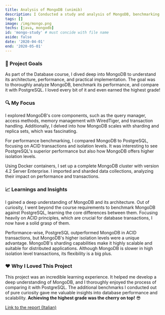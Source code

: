 ```yaml
---
title: Analysis of MongoDB (unimib)
description: I Conducted a study and analysis of MongoDB, benchmarking its performance against PostgreSQL. 
tags: []
image: /img/mongo.png
techs: [java, mongodb]
id: 'mongo-study' # must concide with file name
aside: false
date: '2020-04-01'
end: '2020-05-01'
---
```


### 🎯 Project Goals
As part of the Database course, I dived deep into MongoDB to understand its architecture, performance, and practical implementation. 
The goal was to thoroughly analyze MongoDB, benchmark its performance, and compare it with PostgreSQL. I loved every bit of it and even earned the highest grade! 

### 🔍 My Focus
I explored MongoDB's core components, such as the query manager, access methods, memory management with WiredTiger, and transaction handling. Additionally, I delved into how MongoDB scales with sharding and replica sets, which was fascinating.

For performance benchmarking, I compared MongoDB to PostgreSQL, focusing on ACID transactions and isolation levels. It was interesting to see PostgreSQL's superior performance but also how MongoDB offers higher isolation levels.

Using Docker containers, I set up a complete MongoDB cluster with version 4.2 Server Enterprise. I imported and sharded data collections, analyzing their impact on performance and transactions.

### 📈 Learnings and Insights
I gained a deep understanding of MongoDB and its architecture. Out of curiosity, I went beyond the course requirements to benchmark MongoDB against PostgreSQL, learning the core differences between them. Focusing heavily on ACID principles, which are crucial for database transactions, I now have a solid grasp of them.

Performance-wise, PostgreSQL outperformed MongoDB in ACID transactions, but MongoDB's higher isolation levels were a unique advantage. MongoDB's sharding capabilities make it highly scalable and suitable for distributed applications. Although MongoDB is slower in high isolation level transactions, its flexibility is a big plus.

### ❤️  Why I Loved This Project
This project was an incredible learning experience. It helped me develop a deep understanding of MongoDB, and I thoroughly enjoyed the process of comparing it with PostgreSQL. The additional benchmarks I conducted out of pure curiosity gave me valuable insights into database performance and scalability. **Achieving the highest grade was the cherry on top!** 😎

[Link to the report (Italian)](/doc/unimib-mongo.pdf)
